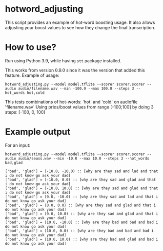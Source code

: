 # hotword_adjusting
This script provides an example of hot-word boosting usage. It also allows adjusting your boost values to see how they change the final transcription.

# How to use?
Run using Python 3.9, while having `stt` package installed.

This works from version 0.9.0 since it was the version that added this feature.
Example of usage:
```
hotword_adjusting.py --model model.tflite --scorer scorer.scorer --audio audio/filename.wav --min -100.0 --max 100.0 --steps 3 --hot_words hot,cold
```
This tests combinations of hot-words: 'hot' and 'cold' on audiofile 'filename.wav'
Using prios/boost values from range [-100;100] by doing 3 steps: [-100, 0, 100]

# Example output

For an input:
```
hotword_adjusting.py --model model.tflite --scorer scorer.scorer --audio audio/seuss.wav --min -10.0 --max 10.0 --steps 3 --hot_words bad,glad
```

```
['bad', 'glad'] = (-10.0, -10.0) :: [why are they sad and lad and that i do not know go ask your dad]
['bad', 'glad'] = (-10.0, 0.0) :: [why are they sad and glad and that i do not know go ask your dad]
['bad', 'glad'] = (-10.0, 10.0) :: [why are they sad and glad and that i do not know go ask your dad]
['bad', 'glad'] = (0.0, -10.0) :: [why are they sad and lad and that i do not know go ask your dad]
['bad', 'glad'] = (0.0, 0.0) :: [why are they sad and glad and that i do not know go ask your dad]
['bad', 'glad'] = (0.0, 10.0) :: [why are they sad and glad and that i do not know go ask your dad]
['bad', 'glad'] = (10.0, -10.0) :: [why are they bad and bad and bad i do not know go ask your dad]
['bad', 'glad'] = (10.0, 0.0) :: [why are they bad and bad and bad i do not know go ask your dad]
['bad', 'glad'] = (10.0, 10.0) :: [why are they bad and glad and bad i do not know go ask your dad]
```
